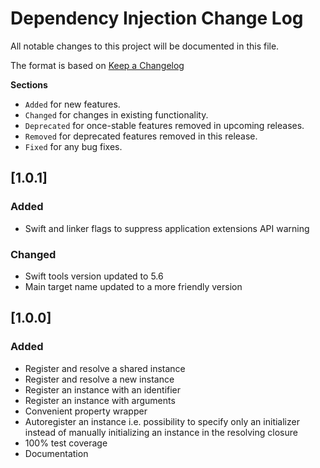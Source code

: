 # Dependency Injection Change Log
All notable changes to this project will be documented in this file.

The format is based on [Keep a Changelog](http://keepachangelog.com/)

__Sections__

 - `Added` for new features.
 - `Changed` for changes in existing functionality.
 - `Deprecated` for once-stable features removed in upcoming releases.
 - `Removed` for deprecated features removed in this release.
 - `Fixed` for any bug fixes.

## [1.0.1]

### Added

- Swift and linker flags to suppress application extensions API warning

### Changed 

- Swift tools version updated to 5.6
- Main target name updated to a more friendly version

## [1.0.0]

### Added

- Register and resolve a shared instance
- Register and resolve a new instance
- Register an instance with an identifier
- Register an instance with arguments
- Convenient property wrapper
- Autoregister an instance i.e. possibility to specify only an initializer instead of manually initializing an instance in the resolving closure
- 100% test coverage
- Documentation
